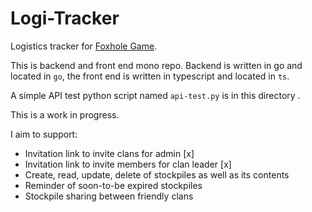 # Logi-Tracker
Logistics tracker for [Foxhole Game](https://foxholegame.com).

This is backend and front end mono repo. Backend is written in go and located in `go`, the front end is written in typescript and located in `ts`.

A simple API test python script named `api-test.py` is in this directory .

This is a work in progress.

I aim to support:
* Invitation link to invite clans for admin [x]
* Invitation link to invite members for clan leader [x]
* Create, read, update, delete of stockpiles as well as its contents
* Reminder of soon-to-be expired stockpiles
* Stockpile sharing between friendly clans
